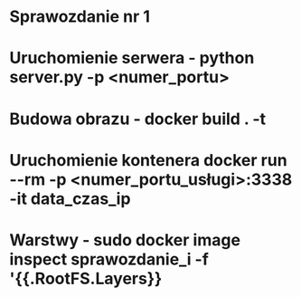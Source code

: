 
# Sprawozdanie nr 1

# Uruchomienie serwera - python server.py -p <numer_portu>
# Budowa obrazu - docker build . -t <nazwa>
# Uruchomienie kontenera docker run --rm -p <numer_portu_usługi>:3338 -it data_czas_ip
# Warstwy - sudo docker image inspect sprawozdanie_i -f '{{.RootFS.Layers}}
